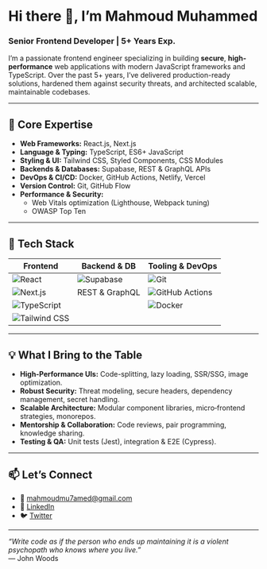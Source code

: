 # Hi there 👋, I’m Mahmoud Muhammed   
### Senior Frontend Developer | 5+ Years Exp.

I’m a passionate frontend engineer specializing in building **secure**, **high-performance** web applications with modern JavaScript frameworks and TypeScript. Over the past 5+ years, I’ve delivered production-ready solutions, hardened them against security threats, and architected scalable, maintainable codebases.

---

## 🚀 Core Expertise
- **Web Frameworks:** React.js, Next.js  
- **Language & Typing:** TypeScript, ES6+ JavaScript  
- **Styling & UI:** Tailwind CSS, Styled Components, CSS Modules  
- **Backends & Databases:** Supabase, REST & GraphQL APIs  
- **DevOps & CI/CD:** Docker, GitHub Actions, Netlify, Vercel  
- **Version Control:** Git, GitHub Flow  
- **Performance & Security:**  
  - Web Vitals optimization (Lighthouse, Webpack tuning)  
  - OWASP Top Ten

---

## 🔧 Tech Stack

| Frontend               | Backend & DB       | Tooling & DevOps        |
| ---------------------- | ------------------ | ----------------------- |
| ![React][react.js]     | ![Supabase][supabase] | ![Git][git]              |
| ![Next.js][next.js]    | REST & GraphQL     | ![GitHub Actions][github] |
| ![TypeScript][typescript] |                  | ![Docker][docker]        |
| ![Tailwind CSS][tailwind] |                 |                         |

---

## 💡 What I Bring to the Table
- **High‑Performance UIs:** Code-splitting, lazy loading, SSR/SSG, image optimization.  
- **Robust Security:** Threat modeling, secure headers, dependency management, secret handling.  
- **Scalable Architecture:** Modular component libraries, micro‑frontend strategies, monorepos.  
- **Mentorship & Collaboration:** Code reviews, pair programming, knowledge sharing.  
- **Testing & QA:** Unit tests (Jest), integration & E2E (Cypress).

---

## 📫 Let’s Connect
- 📧 [mahmoudmu7amed@gmail.com](mailto:mahmoudmu7amed@gmail.com)  
- 🔗 [LinkedIn](https://www.linkedin.com/in/ma7moudmu7amed)  
- 🐦 [Twitter](https://twitter.com/CASP3R_M)  

---

*“Write code as if the person who ends up maintaining it is a violent psychopath who knows where you live.”*  
— John Woods

[react.js]: https://img.shields.io/badge/React-20232A?logo=react&logoColor=61DAFB  
[next.js]: https://img.shields.io/badge/Next.js-000000?logo=nextdotjs&logoColor=white  
[supabase]: https://img.shields.io/badge/Supabase-3ECF8E?logo=supabase&logoColor=white  
[typescript]: https://img.shields.io/badge/TypeScript-3178C6?logo=typescript&logoColor=white  
[tailwind]: https://img.shields.io/badge/Tailwind_CSS-06B6D4?logo=tailwind-css&logoColor=white  
[git]: https://img.shields.io/badge/Git-F05032?logo=git&logoColor=white  
[github]: https://img.shields.io/badge/GitHub-181717?logo=github&logoColor=white  
[docker]: https://img.shields.io/badge/Docker-2496ED?logo=docker&logoColor=white  
